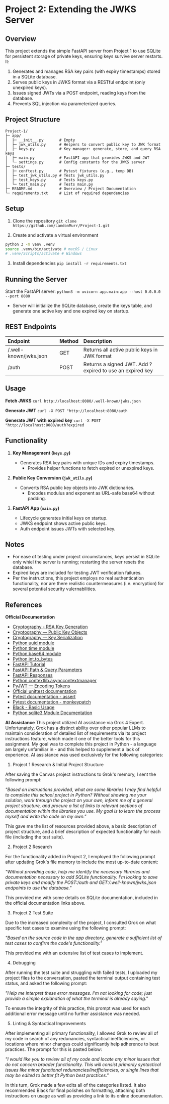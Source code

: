 # Project 2: Extending the JWKS Server

## Overview
This project extends the simple FastAPI server from Project 1 to use SQLite for persistent storage of private keys, ensuring keys survive server restarts. It:

1. Generates and manages RSA key pairs (with expiry timestamps) stored in a SQLite database.
2. Serves public keys in JWKS format via a RESTful endpoint (only unexpired keys).
3. Issues signed JWTs via a POST endpoint, reading keys from the database.
4. Prevents SQL injection via parameterized queries.

## Project Structure

```
Project-1/
├─ app/
│  ├─ __init__.py       # Empty
│  ├─ jwk_utils.py      # Helpers to convert public key to JWK format
│  ├─ keys.py           # Key manager: generate, store, and query RSA keys
│  ├─ main.py           # FastAPI app that provides JWKS and JWT
│  └─ settings.py       # Config constants for the JWKS server
├─ tests/
│  ├─ conftest.py       # Pytest fixtures (e.g., temp DB)
│  ├─ test_jwk_utils.py # Tests jwk_utils.py
│  ├─ test_keys.py      # Tests keys.py
│  └─ test_main.py      # Tests main.py
├─ README.md            # Overview / Project Documentation
└─ requirements.txt     # List of required dependencies
```

## Setup

1. Clone the repository
`git clone https://github.com/LandonMurr/Project-1.git`

2. Create and activate a virtual environment
```bash
python 3 -m venv .venv
source .venv/bin/activate # macOS / Linux
# .venv/Scripts/activate # Windows
```

3. Install dependencies
`pip install -r requirements.txt`

## Running the Server

Start the FastAPI server:
`python3 -m uvicorn app.main:app --host 0.0.0.0 --port 8080`

- Server will initialize the SQLite database, create the keys table, and generate one active key and one expired key on startup.

## REST Endpoints

| Endpoint               | Method | Description                                              |
| :--------------------- | :----- | :------------------------------------------------------- |
| /.well-known/jwks.json | GET    | Returns all active public keys in JWK format             |
| /auth                  | POST   | Returns a signed JWT. Add ?expired to use an expired key |

## Usage

**Fetch JWKS**
`curl http://localhost:8080/.well-known/jwks.json`

**Generate JWT**
`curl -X POST "http://localhost:8080/auth`

**Generate JWT with expired key**
`curl -X POST "http://localhost:8080/auth?expired`

## Functionality

1. **Key Management (`keys.py`)**
    - Generates RSA key pairs with unique IDs and expiry timestamps.
        - Provides helper functions to fetch expired or unexpired keys.

2. **Public Key Conversion (`jwk_utils.py`)**
    - Converts RSA public key objects into JWK dictionaries.
        - Encodes modulus and exponent as URL-safe base64 without padding.

3. **FastAPI App (`main.py`)**
    - Lifecycle generates initial keys on startup.
    - JWKS endpoint shows active public keys.
    - Auth endpoint issues JWTs with selected key.

## Notes

- For ease of testing under project circumstances, keys persist in SQLite only whiel the server is running; restarting the server resets the database.
- Expired keys are included for testing JWT verification failures.
- Per the instructions, this project employs no real authentication functionality, nor are there realistic countermeasures (i.e. encryption) for several potential security vulernabilities.

## References

**Official Documentation**
- [Cryptography - RSA Key Generation](https://cryptography.io/en/latest/hazmat/primitives/asymmetric/rsa/#cryptography.hazmat.primitives.asymmetric.rsa.generate_private_key)
- [Cryptography — Public Key Objects](https://cryptography.io/en/latest/hazmat/primitives/asymmetric/rsa/#key-objects)
- [Cryptography — Key Serialization](https://cryptography.io/en/latest/hazmat/primitives/asymmetric/serialization/#serialization-of-keys)
- [Python uuid module](https://docs.python.org/3/library/uuid.html#uuid.uuid4)
- [Python time module](https://docs.python.org/3/library/time.html#time.time)
- [Python base64 module](https://docs.python.org/3/library/base64.html#base64.urlsafe_b64encode)
- [Python int.to_bytes](https://docs.python.org/3/library/stdtypes.html#int.to_bytes)
- [FastAPI Tutorial](https://fastapi.tiangolo.com/tutorial/)
- [FastAPI Path & Query Parameters](https://fastapi.tiangolo.com/tutorial/query-params/)
- [FastAPI Responses](https://fastapi.tiangolo.com/advanced/response-directly/)
- [Python contextlib.asynccontextmanager](https://docs.python.org/3/library/contextlib.html#contextlib.asynccontextmanager)
- [PyJWT — Encoding Tokens](https://pyjwt.readthedocs.io/en/stable/usage.html#encoding-decoding-tokens)
- [Official unittest documentation](https://docs.python.org/3/library/unittest.html)
- [Pytest documentation - assert](https://docs.pytest.org/en/stable/assert.html)
- [Pytest documentation - monkeypatch](https://docs.pytest.org/en/stable/how-to/monkeypatch.html)
- [Black - Basic Usage](https://black.readthedocs.io/en/stable/usage_and_configuration/the_basics.html)
- [Python sqlite3 Module Documentation](https://docs.python.org/3/library/sqlite3.html)


**AI Assistance**
This project utilized AI assistance via Grok 4 Expert. Unfortunately, Grok has a distinct ability over other popular LLMs to maintain consideration of detailed list of requirements via its project instructions feature, which made it one of the better tools for this assignment. My goal was to complete this project in Python - a language am largely unfamiliar in - and this helped to supplement a lack of experience. AI assistance was used exclusively for the following categories:

1. Project 1 Research & Initial Project Structure

After saving the Canvas project instructions to Grok's memory, I sent the following prompt:

*"Based on instructions provided, what are some libraries I may find helpful to complete this school project in Python? Without showing me your solution, work through the project on your own, inform me of a general project structure, and procure a list of links to relevant sections of documentation within the libraries you use. My goal is to learn the process myself and write the code on my own."*

This gave me the list of resources provided above, a basic description of project structure, and a brief description of expected functionality for each file (including the test suite).

2. Project 2 Research

For the functionality added in Project 2, I employed the following prompt after updating Grok's file memory to include the most up-to-date content:

*"Without providing code, help me identify the necessary libraries and documentation necessary to add SQLite functionality. I'm looking to save private keys and modify the POST:/auth and GET:/.well-known/jwks.json endpoints to use the database."*

This provided me with some details on SQLite documentation, included in the official documentation links above.

3. Project 2 Test Suite

Due to the increased complexity of the project, I consulted Grok on what specific test cases to examine using the following prompt:

*"Based on the source code in the app directory, generate a sufficient list of test cases to confirm the code's functionality."*

This provided me with an extensive list of test cases to implement.

4. Debugging

After running the test suite and struggling with failed tests, I uploaded my project files to the conversation, pasted the terminal output containing test status, and asked the following prompt:

*"Help me interpret these error messages. I'm not looking for code; just provide a simple explanation of what the terminal is already saying."*

To ensure the integrity of this practice, this prompt was used for each additional error message until no further assistance was needed.

5. Linting & Syntactical Improvements

After implementing all primary functionality, I allowed Grok to review all of my code in search of any redunancies, syntactical inefficiencies, or locations where minor changes could significantly help adherence to best practices. The prompt for this is pasted below:

*"I would like you to review all of my code and locate any minor issues that do not concern broader functionality. This will consist primarily syntactical issues like minor functional redunancies/inefficiencies, or single lines that may be edited to better fit Python best practices."*

In this turn, Grok made a few edits all of the categories listed. It also recommended Black for final polishes on formatting, attaching both instructions on usage as well as providing a link to its online documentation.